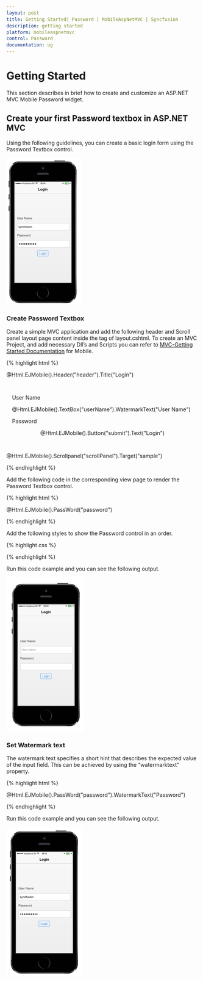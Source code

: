 ```yaml
---
layout: post
title: Getting Started| Password | MobileAspNetMVC | Syncfusion
description: getting started
platform: mobileaspnetmvc
control: Password
documentation: ug
---
```


# Getting Started

This section describes in brief how to create and customize an ASP.NET MVC Mobile Password widget.

## Create your first Password textbox in ASP.NET MVC

Using the following guidelines, you can create a basic login form using the Password Textbox control.

![](Getting-Started_images/Getting-Started_img1.png)



### Create Password Textbox

Create a simple MVC application and add the following header and Scroll panel layout page content inside the <body> tag of layout.cshtml. To create an MVC Project, and add necessary Dll’s and Scripts you can refer to [MVC-Getting Started Documentation](http://docs.syncfusion.com/js/) for Mobile.  

{% highlight html %}

<!-- header control -->          

@Html.EJMobile().Header("header").Title("Login")

<div id="sample" class="sample">

<div class="container">

<form id="loginForm">

<label>

User Name

</label>

<div>

@Html.EJMobile().TextBox("userName").WatermarkText("User Name")                

</div>

<label>

Password

</label>



<!-- Add Password textbox here -->



<div class="submit">

@Html.EJMobile().Button("submit").Text("Login")

</div>

</form>

</div>

</div>

<!-- ScrollPanel -->
@Html.EJMobile().Scrollpanel("scrollPanel").Target("sample") 



{% endhighlight %}

Add the following code in the corresponding view page to render the Password Textbox control.

{% highlight html %}


<!-- Password textbox -->

<div>
@Html.EJMobile().PassWord("password") 

</div>




{% endhighlight %}

Add the following styles to show the Password control in an order. 

{% highlight css %}

<style>

.error {

color: red;

}



.sample {

display: table;

width: 100%;

}



.submit {

text-align: center;

}



form {

padding: 15px;

}



.container {

display: table-cell;

vertical-align: middle;

}

</style>



{% endhighlight %}

Run this code example and you can see the following output.

![](Getting-Started_images/Getting-Started_img2.png)



### Set Watermark text

The watermark text specifies a short hint that describes the expected value of the input field. This can be achieved by using the “watermarktext” property.

{% highlight html %}


@Html.EJMobile().PassWord("password").WatermarkText("Password")


{% endhighlight %}

Run this code example and you can see the following output.

![](Getting-Started_images/Getting-Started_img3.png)



